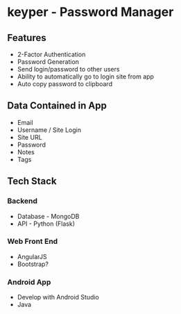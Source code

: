 # keyper - Password Manager

## Features
* 2-Factor Authentication
* Password Generation
* Send login/password to other users
* Ability to automatically go to login site from app
* Auto copy password to clipboard

## Data Contained in App
* Email
* Username / Site Login
* Site URL
* Password
* Notes
* Tags

## Tech Stack

### Backend
* Database - MongoDB
* API - Python (Flask)

### Web Front End
* AngularJS
* Bootstrap?

### Android App
* Develop with Android Studio
* Java
